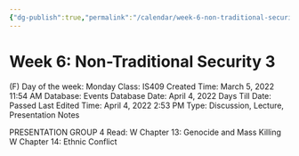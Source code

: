 ```yaml
---
{"dg-publish":true,"permalink":"/calendar/week-6-non-traditional-security-3/"}
---
```


# Week 6: Non-Traditional Security 3

(F) Day of the week: Monday
Class: IS409
Created Time: March 5, 2022 11:54 AM
Database: Events Database
Date: April 4, 2022
Days Till Date: Passed
Last Edited Time: April 4, 2022 2:53 PM
Type: Discussion, Lecture, Presentation Notes

PRESENTATION
GROUP 4
Read:
W Chapter 13: Genocide
and Mass Killing
W Chapter 14: Ethnic
Conflict
